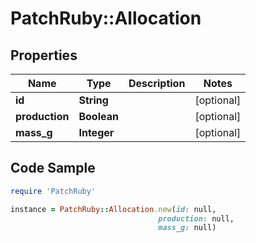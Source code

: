 # PatchRuby::Allocation

## Properties

Name | Type | Description | Notes
------------ | ------------- | ------------- | -------------
**id** | **String** |  | [optional] 
**production** | **Boolean** |  | [optional] 
**mass_g** | **Integer** |  | [optional] 

## Code Sample

```ruby
require 'PatchRuby'

instance = PatchRuby::Allocation.new(id: null,
                                 production: null,
                                 mass_g: null)
```


